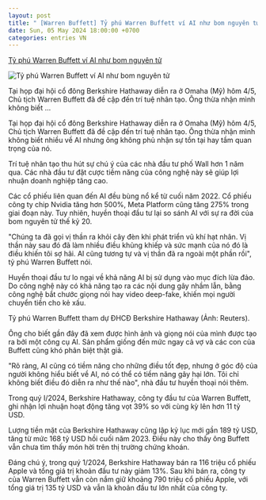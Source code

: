 ```yaml
---
layout: post
title: " [Warren Buffett] Tỷ phú Warren Buffett ví AI như bom nguyên tử"
date: Sun, 05 May 2024 18:00:00 +0700
categories: entries VN
---
```

[Tỷ phú Warren Buffett ví AI như bom nguyên tử](https://dantri.com.vn/kinh-doanh/ty-phu-warren-buffett-vi-ai-nhu-bom-nguyen-tu-20240505154033741.htm)

![Tỷ phú Warren Buffett ví AI như bom nguyên tử](https://cdnphoto.dantri.com.vn/25HWxW-tKGzRQd_Iy8cZlMrNGDg=/zoom/1200_630/2024/05/05/buffett-crop-1714898075457.jpeg)

Tại họp đại hội cổ đông Berkshire Hathaway diễn ra ở Omaha (Mỹ) hôm 4/5, Chủ tịch Warren Buffett đã đề cập đến trí tuệ nhân tạo. Ông thừa nhận mình không biết ...

Tại họp đại hội cổ đông Berkshire Hathaway diễn ra ở Omaha (Mỹ) hôm 4/5, Chủ tịch Warren Buffett đã đề cập đến trí tuệ nhân tạo. Ông thừa nhận mình không biết nhiều về AI nhưng ông không phủ nhận sự tồn tại hay tầm quan trọng của nó.

Trí tuệ nhân tạo thu hút sự chú ý của các nhà đầu tư phố Wall hơn 1 năm qua. Các nhà đầu tư đặt cược tiềm năng của công nghệ này sẽ giúp lợi nhuận doanh nghiệp tăng cao.

Các cổ phiếu liên quan đến AI đều bùng nổ kể từ cuối năm 2022. Cổ phiếu công ty chip Nvidia tăng hơn 500%, Meta Platform cũng tăng 275% trong giai đoạn này. Tuy nhiên, huyền thoại đầu tư lại so sánh AI với sự ra đời của bom nguyên tử thế kỷ 20.

"Chúng ta đã gọi vị thần ra khỏi cây đèn khi phát triển vũ khí hạt nhân. Vị thần này sau đó đã làm nhiều điều khủng khiếp và sức mạnh của nó đó là điều khiến tôi sợ hãi. AI cũng tương tự và vị thần đã ra ngoài một phần rồi", tỷ phú Warren Buffett nói.

Huyền thoại đầu tư lo ngại về khả năng AI bị sử dụng vào mục đích lừa đảo. Do công nghệ này có khả năng tạo ra các nội dung gây nhầm lẫn, bằng công nghệ bắt chước giọng nói hay video deep-fake, khiến mọi người chuyển tiền cho kẻ xấu.

Tỷ phú Warren Buffett tham dự ĐHCĐ Berkshire Hathaway (Ảnh: Reuters).

Ông cho biết gần đây đã xem được hình ảnh và giọng nói của mình được tạo ra bởi một công cụ AI. Sản phẩm giống đến mức ngay cả vợ và các con của Buffett cũng khó phân biệt thật giả.

"Rõ ràng, AI cũng có tiềm năng cho những điều tốt đẹp, nhưng ở góc độ của người không hiểu biết về AI, nó có thể có tiềm năng gây hại lớn. Tôi chỉ không biết điều đó diễn ra như thế nào", nhà đầu tư huyền thoại nói thêm.

Trong quý I/2024, Berkshire Hathaway, công ty đầu tư của Warren Buffett, ghi nhận lợi nhuận hoạt động tăng vọt 39% so với cùng kỳ lên hơn 11 tỷ USD.

Lượng tiền mặt của Berkshire Hathaway cũng lập kỷ lục mới gần 189 tỷ USD, tăng từ mức 168 tỷ USD hồi cuối năm 2023. Điều này cho thấy ông Buffett vẫn chưa tìm thấy món hời trên thị trường chứng khoán.

Đáng chú ý, trong quý 1/2024, Berkshire Hathaway bán ra 116 triệu cổ phiếu Apple và tổng giá trị khoản đầu tư này giảm 13%. Sau khi bán ra, công ty của Warren Buffett vẫn còn nắm giữ khoảng 790 triệu cổ phiếu Apple, với tổng giá trị 135 tỷ USD và vẫn là khoản đầu tư lớn nhất của công ty.

